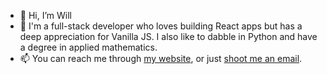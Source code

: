 - 👋 Hi, I’m Will
- 👀 I'm a full-stack developer who loves building React apps but has a deep appreciation for Vanilla JS. I also like to dabble in Python and have a degree in applied mathematics.
- 📫 You can reach me through [my website](https://williamkrakow.dev), or just [shoot me an email](mailto:willkrakow@gmail.com).

<!---
willkrakow/willkrakow is a ✨ special ✨ repository because its `README.md` (this file) appears on your GitHub profile.
You can click the Preview link to take a look at your changes.
--->
